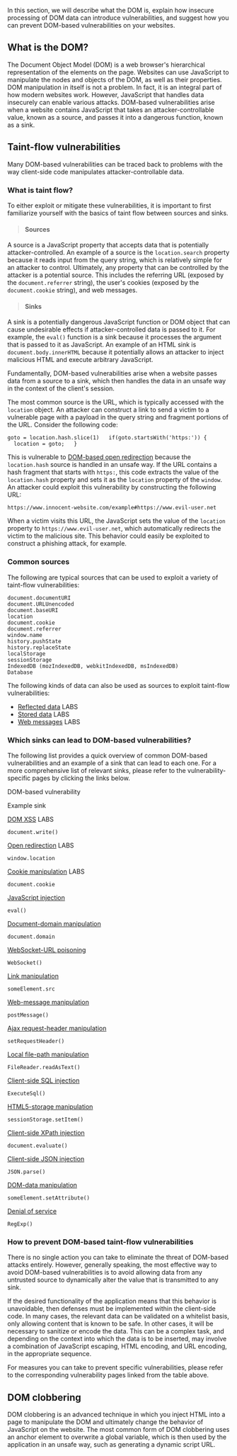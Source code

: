 In this section, we will describe what the DOM is, explain how insecure processing of DOM data can introduce vulnerabilities, and suggest how you can prevent DOM-based vulnerabilities on your websites.

What is the DOM?
----------------

The Document Object Model (DOM) is a web browser's hierarchical representation of the elements on the page. Websites can use JavaScript to manipulate the nodes and objects of the DOM, as well as their properties. DOM manipulation in itself is not a problem. In fact, it is an integral part of how modern websites work. However, JavaScript that handles data insecurely can enable various attacks. DOM-based vulnerabilities arise when a website contains JavaScript that takes an attacker-controllable value, known as a source, and passes it into a dangerous function, known as a sink.

Taint-flow vulnerabilities
--------------------------

Many DOM-based vulnerabilities can be traced back to problems with the way client-side code manipulates attacker-controllable data.

### What is taint flow?

To either exploit or mitigate these vulnerabilities, it is important to first familiarize yourself with the basics of taint flow between sources and sinks.

> #### Sources
A source is a JavaScript property that accepts data that is potentially attacker-controlled. An example of a source is the `location.search` property because it reads input from the query string, which is relatively simple for an attacker to control. Ultimately, any property that can be controlled by the attacker is a potential source. This includes the referring URL (exposed by the `document.referrer` string), the user's cookies (exposed by the `document.cookie` string), and web messages.

>#### Sinks
A sink is a potentially dangerous JavaScript function or DOM object that can cause undesirable effects if attacker-controlled data is passed to it. For example, the `eval()` function is a sink because it processes the argument that is passed to it as JavaScript. An example of an HTML sink is `document.body.innerHTML` because it potentially allows an attacker to inject malicious HTML and execute arbitrary JavaScript.

Fundamentally, DOM-based vulnerabilities arise when a website passes data from a source to a sink, which then handles the data in an unsafe way in the context of the client's session.

The most common source is the URL, which is typically accessed with the `location` object. An attacker can construct a link to send a victim to a vulnerable page with a payload in the query string and fragment portions of the URL. Consider the following code:

`goto = location.hash.slice(1)  
if(goto.startsWith('https:')) {  
  location = goto;  
}`

This is vulnerable to [DOM-based open redirection](https://portswigger.net/web-security/dom-based/open-redirection) because the `location.hash` source is handled in an unsafe way. If the URL contains a hash fragment that starts with `https:`, this code extracts the value of the `location.hash` property and sets it as the `location` property of the `window`. An attacker could exploit this vulnerability by constructing the following URL:

`https://www.innocent-website.com/example#https://www.evil-user.net`

When a victim visits this URL, the JavaScript sets the value of the `location` property to `https://www.evil-user.net`, which automatically redirects the victim to the malicious site. This behavior could easily be exploited to construct a phishing attack, for example.

### Common sources

The following are typical sources that can be used to exploit a variety of taint-flow vulnerabilities:

```document.URL
document.documentURI  
document.URLUnencoded  
document.baseURI  
location  
document.cookie  
document.referrer  
window.name  
history.pushState  
history.replaceState  
localStorage  
sessionStorage  
IndexedDB (mozIndexedDB, webkitIndexedDB, msIndexedDB)  
Database 
```

The following kinds of data can also be used as sources to exploit taint-flow vulnerabilities:

*   [Reflected data](https://portswigger.net/web-security/cross-site-scripting/dom-based#dom-xss-combined-with-reflected-and-stored-data) LABS
*   [Stored data](https://portswigger.net/web-security/cross-site-scripting/dom-based#dom-xss-combined-with-reflected-and-stored-data) LABS
*   [Web messages](https://portswigger.net/web-security/dom-based/controlling-the-web-message-source) LABS

### Which sinks can lead to DOM-based vulnerabilities?

The following list provides a quick overview of common DOM-based vulnerabilities and an example of a sink that can lead to each one. For a more comprehensive list of relevant sinks, please refer to the vulnerability-specific pages by clicking the links below.

DOM-based vulnerability

Example sink

[DOM XSS](https://portswigger.net/web-security/cross-site-scripting/dom-based) LABS

`document.write()`

[Open redirection](https://portswigger.net/web-security/dom-based/open-redirection) LABS

`window.location`

[Cookie manipulation](https://portswigger.net/web-security/dom-based/cookie-manipulation) LABS

`document.cookie`

[JavaScript injection](https://portswigger.net/web-security/dom-based/javascript-injection)

`eval()`

[Document-domain manipulation](https://portswigger.net/web-security/dom-based/document-domain-manipulation)

`document.domain`

[WebSocket-URL poisoning](https://portswigger.net/web-security/dom-based/websocket-url-poisoning)

`WebSocket()`

[Link manipulation](https://portswigger.net/web-security/dom-based/link-manipulation)

`someElement.src`

[Web-message manipulation](https://portswigger.net/web-security/dom-based/web-message-manipulation)

`postMessage()`

[Ajax request-header manipulation](https://portswigger.net/web-security/dom-based/ajax-request-header-manipulation)

`setRequestHeader()`

[Local file-path manipulation](https://portswigger.net/web-security/dom-based/local-file-path-manipulation)

`FileReader.readAsText()`

[Client-side SQL injection](https://portswigger.net/web-security/dom-based/client-side-sql-injection)

`ExecuteSql()`

[HTML5-storage manipulation](https://portswigger.net/web-security/dom-based/html5-storage-manipulation)

`sessionStorage.setItem()`

[Client-side XPath injection](https://portswigger.net/web-security/dom-based/client-side-xpath-injection)

`document.evaluate()`

[Client-side JSON injection](https://portswigger.net/web-security/dom-based/client-side-json-injection)

`JSON.parse()`

[DOM-data manipulation](https://portswigger.net/web-security/dom-based/dom-data-manipulation)

`someElement.setAttribute()`

[Denial of service](https://portswigger.net/web-security/dom-based/denial-of-service)

`RegExp()`

### How to prevent DOM-based taint-flow vulnerabilities

There is no single action you can take to eliminate the threat of DOM-based attacks entirely. However, generally speaking, the most effective way to avoid DOM-based vulnerabilities is to avoid allowing data from any untrusted source to dynamically alter the value that is transmitted to any sink.

If the desired functionality of the application means that this behavior is unavoidable, then defenses must be implemented within the client-side code. In many cases, the relevant data can be validated on a whitelist basis, only allowing content that is known to be safe. In other cases, it will be necessary to sanitize or encode the data. This can be a complex task, and depending on the context into which the data is to be inserted, may involve a combination of JavaScript escaping, HTML encoding, and URL encoding, in the appropriate sequence.

For measures you can take to prevent specific vulnerabilities, please refer to the corresponding vulnerability pages linked from the table above.

DOM clobbering
--------------

DOM clobbering is an advanced technique in which you inject HTML into a page to manipulate the DOM and ultimately change the behavior of JavaScript on the website. The most common form of DOM clobbering uses an anchor element to overwrite a global variable, which is then used by the application in an unsafe way, such as generating a dynamic script URL.